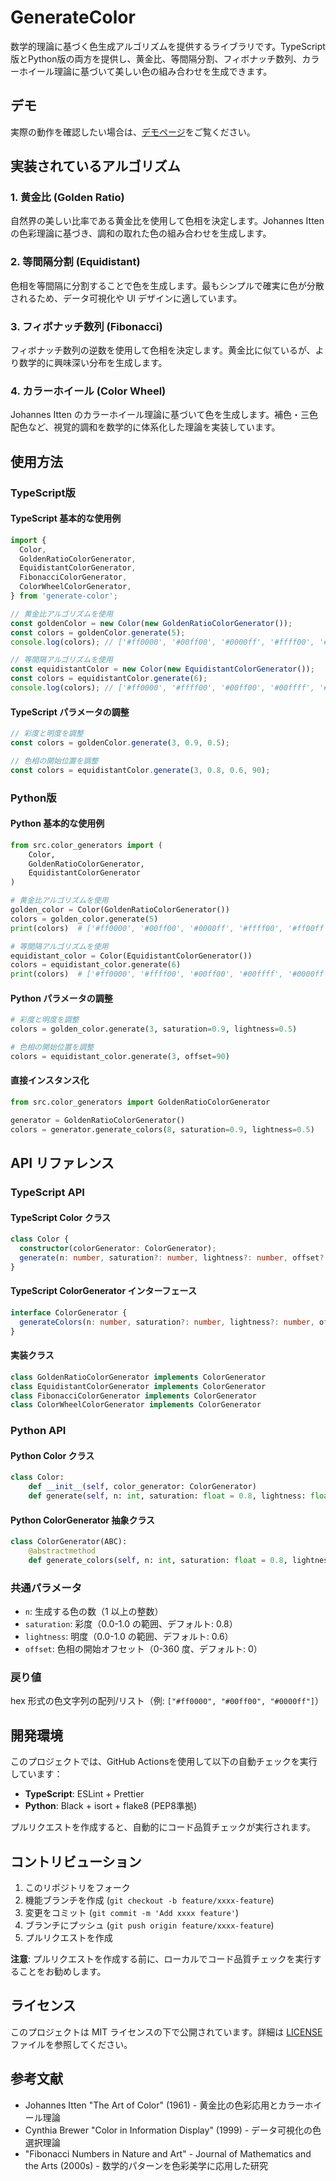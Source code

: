 # GenerateColor

数学的理論に基づく色生成アルゴリズムを提供するライブラリです。TypeScript版とPython版の両方を提供し、黄金比、等間隔分割、フィボナッチ数列、カラーホイール理論に基づいて美しい色の組み合わせを生成できます。

## デモ

実際の動作を確認したい場合は、[デモページ](https://www.johnkiyo.com/GenerateColor/)をご覧ください。

## 実装されているアルゴリズム

### 1. 黄金比 (Golden Ratio)

自然界の美しい比率である黄金比を使用して色相を決定します。Johannes Itten の色彩理論に基づき、調和の取れた色の組み合わせを生成します。

### 2. 等間隔分割 (Equidistant)

色相を等間隔に分割することで色を生成します。最もシンプルで確実に色が分散されるため、データ可視化や UI デザインに適しています。

### 3. フィボナッチ数列 (Fibonacci)

フィボナッチ数列の逆数を使用して色相を決定します。黄金比に似ているが、より数学的に興味深い分布を生成します。

### 4. カラーホイール (Color Wheel)

Johannes Itten のカラーホイール理論に基づいて色を生成します。補色・三色配色など、視覚的調和を数学的に体系化した理論を実装しています。

## 使用方法

### TypeScript版

#### TypeScript 基本的な使用例

```typescript
import {
  Color,
  GoldenRatioColorGenerator,
  EquidistantColorGenerator,
  FibonacciColorGenerator,
  ColorWheelColorGenerator,
} from 'generate-color';

// 黄金比アルゴリズムを使用
const goldenColor = new Color(new GoldenRatioColorGenerator());
const colors = goldenColor.generate(5);
console.log(colors); // ['#ff0000', '#00ff00', '#0000ff', '#ffff00', '#ff00ff']

// 等間隔アルゴリズムを使用
const equidistantColor = new Color(new EquidistantColorGenerator());
const colors = equidistantColor.generate(6);
console.log(colors); // ['#ff0000', '#ffff00', '#00ff00', '#00ffff', '#0000ff', '#ff00ff']
```

#### TypeScript パラメータの調整

```typescript
// 彩度と明度を調整
const colors = goldenColor.generate(3, 0.9, 0.5);

// 色相の開始位置を調整
const colors = equidistantColor.generate(3, 0.8, 0.6, 90);
```

### Python版

#### Python 基本的な使用例

```python
from src.color_generators import (
    Color,
    GoldenRatioColorGenerator,
    EquidistantColorGenerator
)

# 黄金比アルゴリズムを使用
golden_color = Color(GoldenRatioColorGenerator())
colors = golden_color.generate(5)
print(colors)  # ['#ff0000', '#00ff00', '#0000ff', '#ffff00', '#ff00ff']

# 等間隔アルゴリズムを使用
equidistant_color = Color(EquidistantColorGenerator())
colors = equidistant_color.generate(6)
print(colors)  # ['#ff0000', '#ffff00', '#00ff00', '#00ffff', '#0000ff', '#ff00ff']
```

#### Python パラメータの調整

```python
# 彩度と明度を調整
colors = golden_color.generate(3, saturation=0.9, lightness=0.5)

# 色相の開始位置を調整
colors = equidistant_color.generate(3, offset=90)
```

#### 直接インスタンス化

```python
from src.color_generators import GoldenRatioColorGenerator

generator = GoldenRatioColorGenerator()
colors = generator.generate_colors(8, saturation=0.9, lightness=0.5)
```

## API リファレンス

### TypeScript API

#### TypeScript Color クラス

```typescript
class Color {
  constructor(colorGenerator: ColorGenerator);
  generate(n: number, saturation?: number, lightness?: number, offset?: number): string[];
}
```

#### TypeScript ColorGenerator インターフェース

```typescript
interface ColorGenerator {
  generateColors(n: number, saturation?: number, lightness?: number, offset?: number): string[];
}
```

#### 実装クラス

```typescript
class GoldenRatioColorGenerator implements ColorGenerator
class EquidistantColorGenerator implements ColorGenerator
class FibonacciColorGenerator implements ColorGenerator
class ColorWheelColorGenerator implements ColorGenerator
```

### Python API

#### Python Color クラス

```python
class Color:
    def __init__(self, color_generator: ColorGenerator)
    def generate(self, n: int, saturation: float = 0.8, lightness: float = 0.6, offset: float = 0) -> List[str]
```

#### Python ColorGenerator 抽象クラス

```python
class ColorGenerator(ABC):
    @abstractmethod
    def generate_colors(self, n: int, saturation: float = 0.8, lightness: float = 0.6, offset: float = 0) -> List[str]
```

### 共通パラメータ

- `n`: 生成する色の数（1 以上の整数）
- `saturation`: 彩度（0.0-1.0 の範囲、デフォルト: 0.8）
- `lightness`: 明度（0.0-1.0 の範囲、デフォルト: 0.6）
- `offset`: 色相の開始オフセット（0-360 度、デフォルト: 0）

### 戻り値

hex 形式の色文字列の配列/リスト（例: `["#ff0000", "#00ff00", "#0000ff"]`）

## 開発環境

このプロジェクトでは、GitHub Actionsを使用して以下の自動チェックを実行しています：

- **TypeScript**: ESLint + Prettier
- **Python**: Black + isort + flake8 (PEP8準拠)

プルリクエストを作成すると、自動的にコード品質チェックが実行されます。

## コントリビューション

1. このリポジトリをフォーク
2. 機能ブランチを作成 (`git checkout -b feature/xxxx-feature`)
3. 変更をコミット (`git commit -m 'Add xxxx feature'`)
4. ブランチにプッシュ (`git push origin feature/xxxx-feature`)
5. プルリクエストを作成

**注意**: プルリクエストを作成する前に、ローカルでコード品質チェックを実行することをお勧めします。

## ライセンス

このプロジェクトは MIT ライセンスの下で公開されています。詳細は [LICENSE](LICENSE) ファイルを参照してください。

## 参考文献

- Johannes Itten "The Art of Color" (1961) - 黄金比の色彩応用とカラーホイール理論
- Cynthia Brewer "Color in Information Display" (1999) - データ可視化の色選択理論
- "Fibonacci Numbers in Nature and Art" - Journal of Mathematics and the Arts (2000s) - 数学的パターンを色彩美学に応用した研究
